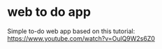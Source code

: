# web to do app
Simple to-do web app based on this tutorial: https://www.youtube.com/watch?v=OulQ9W2s6Z0

